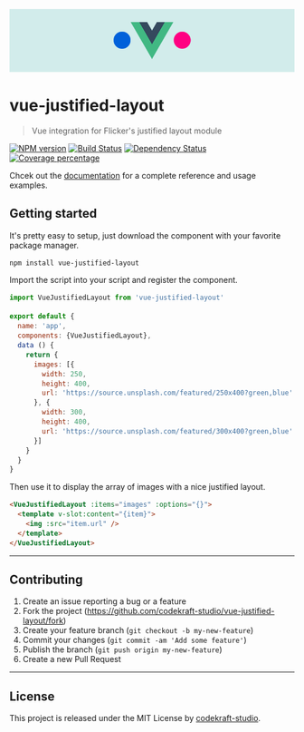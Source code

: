 ![banner](./banner.png)

# vue-justified-layout

> Vue integration for Flicker's justified layout module

[![NPM version][npm-image]][npm-url] [![Build Status][travis-image]][travis-url] [![Dependency Status][daviddm-image]][daviddm-url] [![Coverage percentage][coveralls-image]][coveralls-url]

Chcek out the [documentation](https://codekraft-studio.github.io/vue-justified-layout/) for a complete reference and usage examples.

## Getting started

It's pretty easy to setup, just download the component with your favorite package manager.

```
npm install vue-justified-layout
```

Import the script into your script and register the component.

```js
import VueJustifiedLayout from 'vue-justified-layout'

export default {
  name: 'app',
  components: {VueJustifiedLayout},
  data () {
    return {
      images: [{
        width: 250,
        height: 400,
        url: 'https://source.unsplash.com/featured/250x400?green,blue'
      }, {
        width: 300,
        height: 400,
        url: 'https://source.unsplash.com/featured/300x400?green,blue'
      }]
    }
  }
}
```

Then use it to display the array of images with a nice justified layout.

```html
<VueJustifiedLayout :items="images" :options="{}">
  <template v-slot:content="{item}">
    <img :src="item.url" />
  </template>
</VueJustifiedLayout>
```

---

## Contributing

1.  Create an issue reporting a bug or a feature
2.  Fork the project (<https://github.com/codekraft-studio/vue-justified-layout/fork>)
3.  Create your feature branch (`git checkout -b my-new-feature`)
4.  Commit your changes (`git commit -am 'Add some feature'`)
5.  Publish the branch (`git push origin my-new-feature`)
6.  Create a new Pull Request

---

## License

This project is released under the MIT License by [codekraft-studio](https://codekraft.it/).

[npm-image]: https://badge.fury.io/js/vue-justified-layout.svg

[npm-url]: https://npmjs.org/package/vue-justified-layout

[daviddm-image]: https://david-dm.org/codekraft-studio/vue-justified-layout.svg?theme=shields.io

[daviddm-url]: https://david-dm.org/codekraft-studio/vue-justified-layout

[travis-image]: https://travis-ci.org/codekraft-studio/vue-justified-layout.svg?branch=master

[travis-url]: https://travis-ci.org/codekraft-studio/vue-justified-layout

[coveralls-image]: https://coveralls.io/repos/codekraft-studio/vue-justified-layout/badge.svg

[coveralls-url]: https://coveralls.io/r/codekraft-studio/vue-justified-layout

